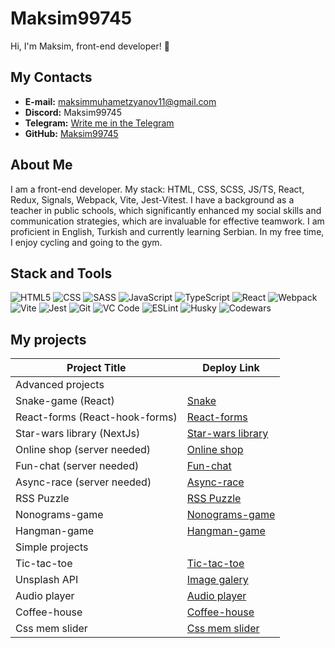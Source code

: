 # Maksim99745

Hi, I'm Maksim, front-end developer! 👋

## My Contacts

- **E-mail:** maksimmuhametzyanov11@gmail.com
- **Discord:** Maksim99745
- **Telegram:** [Write me in the Telegram](https://t.me/WeChat1244)
- **GitHub:** [Maksim99745](https://github.com/Maksim99745/)

## About Me

I am a front-end developer. My stack: HTML, CSS, SCSS, JS/TS, React, Redux, Signals, Webpack, Vite, Jest-Vitest. I have a background as a teacher in public schools, which significantly enhanced my social skills and communication strategies, which are invaluable for effective teamwork. I am proficient in English, Turkish and currently learning Serbian. In my free time, I enjoy cycling and going to the gym.

## Stack and Tools

![HTML5](https://img.shields.io/badge/HTML5-E34F26?style=for-the-badge&logo=html5&logoColor=white)
![CSS](https://img.shields.io/badge/CSS-1572B6?style=for-the-badge&logo=css3&logoColor=white)
![SASS](https://img.shields.io/badge/SASS-CC6699?style=for-the-badge&logo=sass&logoColor=white)
![JavaScript](https://img.shields.io/badge/JavaScript-F7DF1E?style=for-the-badge&logo=javascript&logoColor=black)
![TypeScript](https://img.shields.io/badge/TypeScript-007ACC?style=for-the-badge&logo=typescript&logoColor=white)
![React](https://img.shields.io/badge/React-61DAFB?style=for-the-badge&logo=react&logoColor=black)
![Webpack](https://img.shields.io/badge/Webpack-8DD6F9?style=for-the-badge&logo=webpack&logoColor=black)
![Vite](https://img.shields.io/badge/Vite-646CFF?style=for-the-badge&logo=vite&logoColor=white)
![Jest](https://img.shields.io/badge/Jest-C21325?style=for-the-badge&logo=jest&logoColor=white)
![Git](https://img.shields.io/badge/Git-F05032?style=for-the-badge&logo=git&logoColor=white)
![VC Code](https://img.shields.io/badge/VS%20Code-007ACC?style=for-the-badge&logo=visual-studio-code&logoColor=white)
![ESLint](https://img.shields.io/badge/ESLint-4B32C3?style=for-the-badge&logo=eslint&logoColor=white)
![Husky](https://img.shields.io/badge/Husky-3572A5?style=for-the-badge&logo=husky&logoColor=white)
![Codewars](https://img.shields.io/badge/Codewars-B1361E?style=for-the-badge&logo=codewars&logoColor=white)

## My projects

| Project Title      | Deploy Link       |
|--------------------|-------------------|
| Advanced projects    |
| Snake-game (React)         | [Snake](https://snake-game--rainbow-mooncake-8667c4.netlify.app/) |
| React-forms (React-hook-forms)        | [React-forms  ](https://forms--unique-beijinho-c6beb5.netlify.app/) |
| Star-wars library  (NextJs)           | [Star-wars library](https://fggdgdfddddg.vercel.app/) |
| Online shop (server needed)           | [Online shop ](https://ecommerce-sprint-4-release.netlify.app/) |
| Fun-chat (server needed)          | [Fun-chat ](https://rolling-scopes-school.github.io/maksim99745-JSFE2023Q4/fun-chat/index.html#Login) |
| Async-race  (server needed)           | [Async-race](https://rolling-scopes-school.github.io/maksim99745-JSFE2023Q4/async-race/index.html) |
| RSS Puzzle        | [RSS Puzzle](https://rolling-scopes-school.github.io/maksim99745-JSFE2023Q4/rss-puzzle/index.html) |
| Nonograms-game     | [Nonograms-game](https://rolling-scopes-school.github.io/maksim99745-JSFE2023Q4/nonograms//index.html) |
| Hangman-game       | [Hangman-game](https://rolling-scopes-school.github.io/maksim99745-JSFE2023Q4/hangman/index.html) |
| Simple projects      |
| Tic-tac-toe        | [Tic-tac-toe ](https://rolling-scopes-school.github.io/maksim99745-JSFEPRESCHOOL2023Q2/tic-tac-toe/) |
| Unsplash API       | [Image galery](https://rolling-scopes-school.github.io/maksim99745-JSFEPRESCHOOL2023Q2/image-galery/)|
| Audio player       | [Audio player](https://rolling-scopes-school.github.io/maksim99745-JSFEPRESCHOOL2023Q2/audio-player/) |
| Coffee-house       | [Coffee-house](https://rolling-scopes-school.github.io/maksim99745-JSFE2023Q4/Coffee-House/index.html) |
| Css mem slider     | [Css mem slider ](https://maksim99745.github.io/cssMemeSlider/cssMemeSlider/index.html) |

